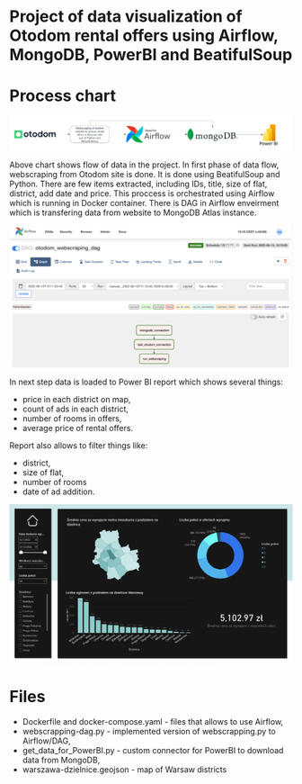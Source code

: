 # Project of data visualization of Otodom rental offers using Airflow, MongoDB, PowerBI and BeatifulSoup

# Process chart

![Chart of data flow](/img/Flowcharts.png)

Above chart shows flow of data in the project. In first phase of data flow, webscraping from Otodom site is done. It is done using BeatifulSoup and Python. There are few items extracted, including IDs, title, size of flat, district, add date and price. This proccess is orchestrated using Airflow which is running in Docker container. There is DAG in Airflow enveirment which is transfering data from website to MongoDB Atlas instance. 

![Airflow](/img/airflow.png)

In next step data is loaded to Power BI report which shows several things:

- price in each district on map,
- count of ads in each district,
- number of rooms in offers,
- average price of rental offers.

Report also allows to filter things like:

- district,
- size of flat,
- number of rooms
- date of ad addition.

![Power BI](/img/powerbi.png)

# Files

- Dockerfile and docker-compose.yaml - files that allows to use Airflow,
- webscrapping-dag.py - implemented version of webscrapping.py to Airflow/DAG,
- get_data_for_PowerBI.py - custom connector for PowerBI to download data from MongoDB,
- warszawa-dzielnice.geojson - map of Warsaw districts






